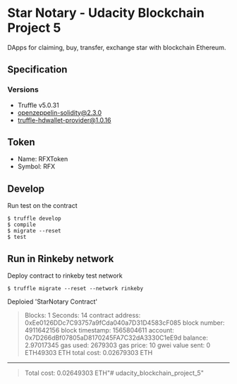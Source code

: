 # Star Notary - Udacity Blockchain Project 5
DApps for claiming, buy, transfer, exchange star with blockchain Ethereum.

## Specification

### Versions
- Truffle v5.0.31
- openzeppelin-solidity@2.3.0
- truffle-hdwallet-provider@1.0.16

## Token
- Name: RFXToken
- Symbol: RFX

## Develop
Run test on the contract

```
$ truffle develop
$ compile
$ migrate --reset
$ test
```

## Run in Rinkeby network
Deploy contract to rinkeby test network
```
$ truffle migrate --reset --network rinkeby
```

Deploied 'StarNotary Contract'

   > Blocks: 1            Seconds: 14
   > contract address:    0xEe0126DDc7C93757a9fCda040a7D31D4583cF085
   > block number:        4911642156
   > block timestamp:     1565804611
   > account:             0x7D266dBf07805aD8170245FA7C32dA3330C1eE9d
   > balance:             2.97017345
   > gas used:            2679303
   > gas price:           10 gwei
   > value sent:          0 ETH49303 ETH
   > total cost:          0.02679303 ETH
   -------------------------------------
   > Total cost:          0.02649303 ETH"# udacity_blockchain_project_5" 
